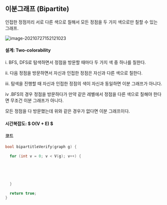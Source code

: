 ## 이분그래프 (Bipartite)

인접한 정점끼리 서로 다른 색으로 칠해서 모든 정점을 두 가지 색으로만 칠할 수 있는 그래프.



![image-20210727152121023](https://github.com/doooooooong/studyBoard/blob/master/algorithm/Graph/images/image-20210727152121023.png?raw=true)



#### 설계: Two-colorability

i. BFS, DFS로 탐색하면서 정점을 방문할 때마다 두 가지 색 중 하나를 칠한다.

ii. 다음 정점을 방문하면서 자신과 인접한 정점은 자신과 다른 색으로 칠한다.

iii. 탐색을 진행할 때 자신과 인접한 정점의 색이 자신과 동일하면 이분 그래프가 아니다.

iv .BFS의 경우 정점을 방문하다가 만약 같은 레벨에서 정점을 다른 색으로 칠해야 한다면 무조건 이분 그래프가 아니다.

모든 정점을 다 방문했는데 위와 같은 경우가 없다면 이분 그래프이다.




#### 시간복잡도: $ O(V + E) $



#### 코드

```c++
bool bipartitleVerify(graph g) {
  
  for (int v = 0; v < V(g); v++) {
    
    
    
    
    
  }
  
  return true;
}
```

